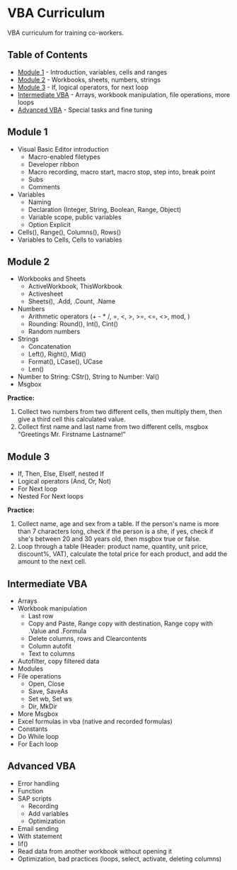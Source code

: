 # VBA Curriculum
VBA curriculum for training co-workers.

## Table of Contents

- [Module 1](https://github.com/codergy/vbacurriculum#module-1) - Introduction, variables, cells and ranges
- [Module 2](https://github.com/codergy/vbacurriculum#module-2) - Workbooks, sheets, numbers, strings
- [Module 3](https://github.com/codergy/vbacurriculum#module-3) - If, logical operators, for next loop
- [Intermediate VBA](https://github.com/codergy/vbacurriculum#intermediate-vba) - Arrays, workbook manipulation, file operations, more loops
- [Advanced VBA](https://github.com/codergy/vbacurriculum#advanced-vba) - Special tasks and fine tuning

## Module 1

- Visual Basic Editor introduction
  - Macro-enabled filetypes
  - Developer ribbon
  - Macro recording, macro start, macro stop, step into, break point
  - Subs
  - Comments
- Variables
  - Naming
  - Declaration (Integer, String, Boolean, Range, Object)
  - Variable scope, public variables
  - Option Explicit
- Cells(), Range(), Columns(), Rows()
- Variables to Cells, Cells to variables

## Module 2

- Workbooks and Sheets
  - ActiveWorkbook, ThisWorkbook
  - Activesheet
  - Sheets(), .Add, .Count, .Name
- Numbers
  - Arithmetic operators (+ - * /, =, <, >, >=, <=, <>, mod, \)
  - Rounding: Round(), Int(), Cint()
  - Random numbers
- Strings
    - Concatenation
    - Left(), Right(), Mid()
    - Format(), LCase(), UCase
    - Len()
- Number to String: CStr(), String to Number: Val()
- Msgbox

**Practice:**
1. Collect two numbers from two different cells, then multiply them, then give a third cell this calculated value.
2. Collect first name and last name from two different cells, msgbox "Greetings Mr. Firstname Lastname!"

## Module 3

- If, Then, Else, ElseIf, nested If
- Logical operators (And, Or, Not)
- For Next loop
- Nested For Next loops

**Practice:**
1. Collect name, age and sex from a table. If the person's name is more than 7 characters long, check if the person is a she, if yes, check if she's between 20 and 30 years old, then msgbox true or false.
2. Loop through a table (Header: product name, quantity, unit price, discount%, VAT), calculate the total price for each product, and add the amount to the next cell.

## Intermediate VBA

- Arrays
- Workbook manipulation
  - Last row
  - Copy and Paste, Range copy with destination, Range copy with .Value and .Formula
  - Delete columns, rows and Clearcontents
  - Column autofit
  - Text to columns
- Autofilter, copy filtered data
- Modules
- File operations
  - Open, Close
  - Save, SaveAs
  - Set wb, Set ws
  - Dir, MkDir
- More Msgbox
- Excel formulas in vba (native and recorded formulas)
- Constants
- Do While loop
- For Each loop

## Advanced VBA

- Error handling
- Function
- SAP scripts
  - Recording
  - Add variables
  - Optimization
- Email sending
- With statement
- Iif()
- Read data from another workbook without opening it
- Optimization, bad practices (loops, select, activate, deleting columns)
